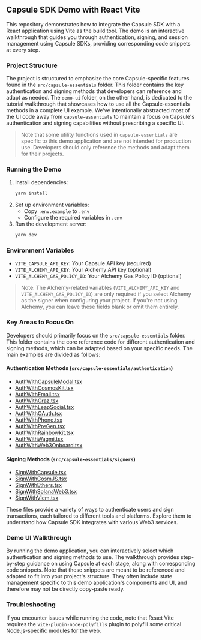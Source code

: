## Capsule SDK Demo with React Vite

This repository demonstrates how to integrate the Capsule SDK with a React application using Vite as the build tool. The
demo is an interactive walkthrough that guides you through authentication, signing, and session management using Capsule
SDKs, providing corresponding code snippets at every step.

### Project Structure

The project is structured to emphasize the core Capsule-specific features found in the `src/capsule-essentials` folder.
This folder contains the key authentication and signing methods that developers can reference and adapt as needed. The
`demo-ui` folder, on the other hand, is dedicated to the tutorial walkthrough that showcases how to use all the
Capsule-essentials methods in a complete UI example. We've intentionally abstracted most of the UI code away from
`capsule-essentials` to maintain a focus on Capsule's authentication and signing capabilities without prescribing a
specific UI.

> Note that some utility functions used in `capsule-essentials` are specific to this demo application and are not
> intended for production use. Developers should only reference the methods and adapt them for their projects.

### Running the Demo

1. Install dependencies:
   ```bash
   yarn install
   ```
2. Set up environment variables:
   - Copy `.env.example` to `.env`
   - Configure the required variables in `.env`
3. Run the development server:
   ```bash
   yarn dev
   ```

### Environment Variables

- `VITE_CAPSULE_API_KEY`: Your Capsule API key (required)
- `VITE_ALCHEMY_API_KEY`: Your Alchemy API key (optional)
- `VITE_ALCHEMY_GAS_POLICY_ID`: Your Alchemy Gas Policy ID (optional)

> Note: The Alchemy-related variables (`VITE_ALCHEMY_API_KEY` and `VITE_ALCHEMY_GAS_POLICY_ID`) are only required if you
> select Alchemy as the signer when configuring your project. If you're not using Alchemy, you can leave these fields
> blank or omit them entirely.

### Key Areas to Focus On

Developers should primarily focus on the `src/capsule-essentials` folder. This folder contains the core reference code
for different authentication and signing methods, which can be adapted based on your specific needs. The main examples
are divided as follows:

#### Authentication Methods (`src/capsule-essentials/authentication`)

- [AuthWithCapsuleModal.tsx](src/capsule-essentials/authentication/with-capsule-modal.tsx)
- [AuthWithCosmosKit.tsx](src/capsule-essentials/authentication/with-cosmos-kit.tsx)
- [AuthWithEmail.tsx](src/capsule-essentials/authentication/with-email.tsx)
- [AuthWithGraz.tsx](src/capsule-essentials/authentication/with-graz.tsx)
- [AuthWithLeapSocial.tsx](src/capsule-essentials/authentication/with-leap-social.tsx)
- [AuthWithOAuth.tsx](src/capsule-essentials/authentication/with-oauth.tsx)
- [AuthWithPhone.tsx](src/capsule-essentials/authentication/with-phone.tsx)
- [AuthWithPreGen.tsx](src/capsule-essentials/authentication/with-pregen.tsx)
- [AuthWithRainbowkit.tsx](src/capsule-essentials/authentication/with-rainbowkit.tsx)
- [AuthWithWagmi.tsx](src/capsule-essentials/authentication/with-wagmi.tsx)
- [AuthWithWeb3Onboard.tsx](src/capsule-essentials/authentication/with-web3-onboard.tsx)

#### Signing Methods (`src/capsule-essentials/signers`)

- [SignWithCapsule.tsx](src/capsule-essentials/signers/with-capsule-client.tsx)
- [SignWithCosmJS.tsx](src/capsule-essentials/signers/with-cosmjs.tsx)
- [SignWithEthers.tsx](src/capsule-essentials/signers/with-ethers.tsx)
- [SignWithSolanaWeb3.tsx](src/capsule-essentials/signers/with-solana-web3.tsx)
- [SignWithViem.tsx](src/capsule-essentials/signers/with-viem.tsx)

These files provide a variety of ways to authenticate users and sign transactions, each tailored to different tools and
platforms. Explore them to understand how Capsule SDK integrates with various Web3 services.

### Demo UI Walkthrough

By running the demo application, you can interactively select which authentication and signing methods to use. The
walkthrough provides step-by-step guidance on using Capsule at each stage, along with corresponding code snippets. Note
that these snippets are meant to be referenced and adapted to fit into your project's structure. They often include
state management specific to this demo application's components and UI, and therefore may not be directly copy-paste
ready.

### Troubleshooting

If you encounter issues while running the code, note that React Vite requires the `vite-plugin-node-polyfills` plugin to
polyfill some critical Node.js-specific modules for the web.
